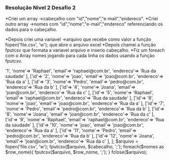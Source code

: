 ### Resolução Nivel 2 Desafio 2

*Criei um array ->cabeçalho com "id","nome","e-mail","endereco".
*Criei outro array ->nomes com "id","nome","e-mail","endereco" referenciando os dados para o cabeçalho.

*Depois criei uma variavel ->arquivo que recebe como valor a função fopen('file.csv', 'w'); que abre o arquivo excel
*Depois chamei a função fputcsv que formata a variavel arquivo e inserio cabeçalho.
*Fiz um foreach com o Array nomes jogando para cada linha os dados usando a função fputcsv.

<?php

$cabecalho = array("id","nome","e-mail","endereco");

$nomes =[
    ['id'=> '1',
    'nome'=> 'Raphael',
    'email'=> 'raphael@com.br',
    'endereco'=> 'Rua da saudade'
    ],
    ['id'=> '2',
    'nome'=> 'joao',
    'email'=> 'joao@com.br',
    'endereco'=> 'Rua da a'
    ],
    ['id'=> '3',
    'nome'=> 'Pedro',
    'email'=> 'pedro@com.br',
    'endereco'=> 'Rua da b'
    ],
    ['id'=> '4',
    'nome'=> 'Joana',
    'email'=> 'joan@com.br',
    'endereco'=> 'Rua da c'
    ],
    ['id'=> '5',
    'nome'=> 'Raphael',
    'email'=> 'raphael@com.br',
    'endereco'=> 'Rua da saudade'
    ],
    ['id'=> '6',
    'nome'=> 'joao',
    'email'=> 'joao@com.br',
    'endereco'=> 'Rua da a'
    ],
    ['id'=> '7',
    'nome'=> 'Pedro',
    'email'=> 'pedro@com.br',
    'endereco'=> 'Rua da b'
    ],
    ['id'=> '8',
    'nome'=> 'Joana',
    'email'=> 'joan@com.br',
    'endereco'=> 'Rua da c'
    ],
    ['id'=> '9',
    'nome'=> 'Raphael',
    'email'=> 'raphael@com.br',
    'endereco'=> 'Rua da saudade'
    ],
    ['id'=> '10',
    'nome'=> 'joao',
    'email'=> 'joao@com.br',
    'endereco'=> 'Rua da a'
    ],
    ['id'=> '11',
    'nome'=> 'Pedro',
    'email'=> 'pedro@com.br',
    'endereco'=> 'Rua da b'
    ],
    ['id'=> '12',
    'nome'=> 'Joana',
    'email'=> 'joan@com.br',
    'endereco'=> 'Rua da c'
    ],
];

$arquivo = fopen('file.csv', 'w');

fputcsv($arquivo, $cabecalho, ';');

foreach($nomes as $row_nome){
    fputcsv($arquivo, $row_nome, ';');
}

fclose($arquivo);